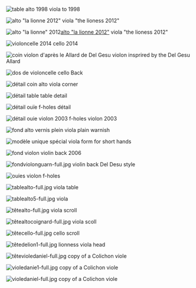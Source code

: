 ![table alto 1998](https://lutherie.github.io/dossier-photos-Github/photo-instruments-pour-github/tablealto4-full.jpg#down)
viola to 1998


![alto "la lionne 2012"](https://lutherie.github.io/dossier-photos-Github/photo-instruments-pour-github/altotêteviolon5-full.jpg#down)
viola "the lioness 2012"

![alto "la lionne" 2012](https://lutherie.github.io/dossier-photos-Github/photo-instruments-pour-github/altotêtedelion1-thumb.jpg)[alto "la lionne 2012"](https://lutherie.github.io/dossier-photos-Github/photo-instruments-pour-github/altotêteviolon5-full.jpg#down)
viola "the lioness 2012"


![violoncelle 2014](https://lutherie.github.io/dossier-photos-Github/photo-instruments-pour-github/bodycello-full.jpg#down)
cello 2014


![coin violon d'après le Allard de Del Gesu](https://lutherie.github.io/dossier-photos-Github/photo-instruments-pour-github/coinviolonfull.jpg#right)
violon insprired by the Del Gesu Allard 


![dos de violoncelle](https://lutherie.github.io/dossier-photos-Github/photo-instruments-pour-github/doscello-full.jpg#right)
cello Back

![détail coin alto](https://lutherie.github.io/dossier-photos-Github/photo-instruments-pour-github/détailcoinalto-full.jpg#right)
viola corner


![détail table](https://lutherie.github.io/dossier-photos-Github/photo-instruments-pour-github/détailouie3-full.jpg#right)
table detail


![détail ouïe](https://lutherie.github.io/dossier-photos-Github/photo-instruments-pour-github/détailouiealto6-full.jpg#right)
f-holes détail


![détail ouie violon 2003](https://lutherie.github.io/dossier-photos-Github/photo-instruments-pour-github/détailouieviolon5-full.jpg#right)
f-holes  violon 2003


![fond alto vernis plein](https://lutherie.github.io/dossier-photos-Github/photo-instruments-pour-github/fondalto2-full.jpg#right)
viola plain warnish


![modèle unique](https://lutherie.github.io/dossier-photos-Github/photo-instruments-pour-github/fondaltocoignard-full.jpg#right)
 spécial viola form for short hands 


![fond violon](https://lutherie.github.io/dossier-photos-Github/photo-instruments-pour-github/fondviolon1-full.jpg#right)
violin back 2006


![fondviolonguarn-full.jpg](https://lutherie.github.io/dossier-photos-Github/photo-instruments-pour-github/fondviolonguarn-full.jpg#right)
violin back Del Desu style


![ouies violon](https://lutherie.github.io/dossier-photos-Github/photo-instruments-pour-github/ouieviolon5-full.jpg#right)
f-holes


![tablealto-full.jpg](https://lutherie.github.io/dossier-photos-Github/photo-instruments-pour-github/tablealto-full.jpg#right)
viola table


![tablealto5-full.jpg](https://lutherie.github.io/dossier-photos-Github/photo-instruments-pour-github/tablealto5-full.jpg#right)
viola


![têtealto-full.jpg](https://lutherie.github.io/dossier-photos-Github/photo-instruments-pour-github/têtealto-full.jpg#right)
viola scroll


![têtealtocoignard-full.jpg](https://lutherie.github.io/dossier-photos-Github/photo-instruments-pour-github/têtealtocoignard-full.jpg#right)
viola scoll


![têtecello-full.jpg](https://lutherie.github.io/dossier-photos-Github/photo-instruments-pour-github/têtecello-full.jpg#right)
cello scroll


![têtedelion1-full.jpg](https://lutherie.github.io/dossier-photos-Github/photo-instruments-pour-github/têtedelion1-full.jpg#right)
lionness viola head


![têtevioledaniel-full.jpg](https://lutherie.github.io/dossier-photos-Github/photo-instruments-pour-github/têtevioledaniel-full.jpg#right)
copy of a Colichon viole


![violedanie1-full.jpg](https://lutherie.github.io/dossier-photos-Github/photo-instruments-pour-github/violedanie1-full.jpg#right)
copy of a Colichon viole


![violedaniel-full.jpg](https://lutherie.github.io/dossier-photos-Github/photo-instruments-pour-github/violedaniel-full.jpg#right)
copy of a Colichon viole
